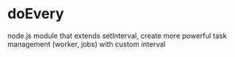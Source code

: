 doEvery
=======

node.js module that extends setInterval, create more powerful task management (worker, jobs) with custom interval
